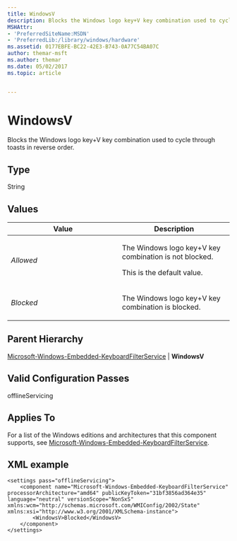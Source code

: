 ```yaml
---
title: WindowsV
description: Blocks the Windows logo key+V key combination used to cycle through toasts in reverse order.
MSHAttr:
- 'PreferredSiteName:MSDN'
- 'PreferredLib:/library/windows/hardware'
ms.assetid: 0177EBFE-BC22-42E3-B743-0A77C54BA07C
author: themar-msft
ms.author: themar
ms.date: 05/02/2017
ms.topic: article


---
```


# WindowsV


Blocks the Windows logo key+V key combination used to cycle through toasts in reverse order.

## Type


String

## Values


<table>
<colgroup>
<col width="50%" />
<col width="50%" />
</colgroup>
<thead>
<tr class="header">
<th>Value</th>
<th>Description</th>
</tr>
</thead>
<tbody>
<tr class="odd">
<td><p><em>Allowed</em></p></td>
<td><p>The Windows logo key+V key combination is not blocked.</p>
<p>This is the default value.</p></td>
</tr>
<tr class="even">
<td><p><em>Blocked</em></p></td>
<td><p>The Windows logo key+V key combination is blocked.</p></td>
</tr>
</tbody>
</table>

 

## Parent Hierarchy


[Microsoft-Windows-Embedded-KeyboardFilterService](microsoft-windows-embedded-keyboardfilterservice.md) | **WindowsV**

## Valid Configuration Passes


offlineServicing

## Applies To


For a list of the Windows editions and architectures that this component supports, see [Microsoft-Windows-Embedded-KeyboardFilterService](microsoft-windows-embedded-keyboardfilterservice.md).

## XML example


```
<settings pass="offlineServicing">
    <component name="Microsoft-Windows-Embedded-KeyboardFilterService" processorArchitecture="amd64" publicKeyToken="31bf3856ad364e35" language="neutral" versionScope="NonSxS" xmlns:wcm="http://schemas.microsoft.com/WMIConfig/2002/State" xmlns:xsi="http://www.w3.org/2001/XMLSchema-instance">
        <WindowsV>Blocked</WindowsV>
    </component>
</settings>
```

 

 






